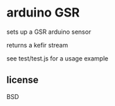 # arduino GSR

sets up a GSR arduino sensor

returns a kefir stream

see test/test.js for a usage example 

## license

BSD
